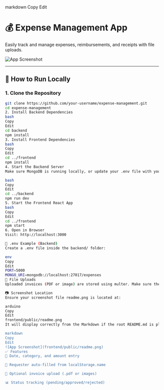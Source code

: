 
markdown
Copy
Edit
# 💰 Expense Management App

Easily track and manage expenses, reimbursements, and receipts with file uploads.

![App Screenshot](public/readme.png)

---

## 🚀 How to Run Locally

### 1. Clone the Repository

```bash
git clone https://github.com/your-username/expense-management.git
cd expense-management
2. Install Backend Dependencies
bash
Copy
Edit
cd backend
npm install
3. Install Frontend Dependencies
bash
Copy
Edit
cd ../frontend
npm install
4. Start the Backend Server
Make sure MongoDB is running locally, or update your .env file with your database URI.

bash
Copy
Edit
cd ../backend
npm run dev
5. Start the Frontend React App
bash
Copy
Edit
cd ../frontend
npm start
6. Open in Browser
Visit: http://localhost:3000

🌱 .env Example (Backend)
Create a .env file inside the backend/ folder:

env
Copy
Edit
PORT=5000
MONGO_URI=mongodb://localhost:27017/expenses
📁 File Uploads
Uploaded invoices (PDF or image) are stored using multer. Make sure the uploads/ folder exists inside backend/.

📷 Screenshot Location
Ensure your screenshot file readme.png is located at:

arduino
Copy
Edit
frontend/public/readme.png
It will display correctly from the Markdown if the root README.md is placed in the frontend/ folder. If it's in the root of the project, use:

markdown
Copy
Edit
![App Screenshot](frontend/public/readme.png)
✅ Features
📅 Date, category, and amount entry

👤 Requester auto-filled from localStorage.name

📎 Optional invoice upload (.pdf or images)

📊 Status tracking (pending/approved/rejected)
